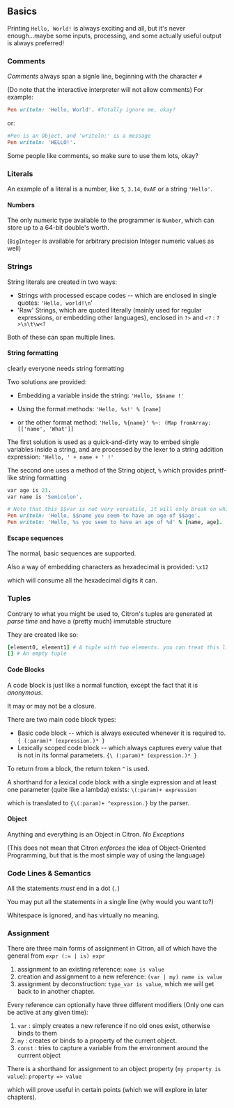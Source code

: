 ## Basics

Printing `Hello, World!` is always exciting and all, but it's never enough...maybe some inputs, processing, and some actually useful output is always preferred!

### Comments

_Comments_ always span a signle line, beginning with the character `#`

\(Do note that the interactive interpreter will not allow comments\)
For example:

```ruby
Pen writeln: 'Hello, World'. #Totally ignore me, okay?
```

or:

```ruby
#Pen is an Object, and 'writeln:' is a message
Pen writeln: 'HELLO!'.
```

Some people like comments, so make sure to use them lots, okay?

### Literals

An example of a literal is a number, like `5`, `3.14`, `0xAF` or a string `'Hello'`.

#### Numbers

The only numeric type available to the programmer is `Number`, which can store up to a 64-bit double's worth.

\(`BigInteger` is available for arbitrary precision Integer numeric values as well\)

### Strings

String literals are created in two ways:

* Strings with processed escape codes -- which are enclosed in single quotes: `'Hello, world!\n`'
* 'Raw' Strings, which are quoted literally \(mainly used for regular expressions, or embedding other languages\), enclosed in `?>` and `<?` : `?>\s\t\w<?`

Both of these can span multiple lines.

#### String formatting

clearly everyone needs string formatting

Two solutions are provided:

* Embedding a variable inside the string: `'Hello, $$name !'`

* Using the format methods: `'Hello, %s!' % [name]`

* or the other format method: `'Hello, %{name}' %~: (Map fromArray: [['name', 'What']]`

The first solution is used as a quick-and-dirty way to embed single variables inside a string, and are processed by the lexer to a string addition expression: `'Hello, ' + name + ' !'`

The second one uses a method of the String object, `%` which provides printf-like string formatting

```ruby
var age is 21.
var name is 'Semicolon'.

# Note that this $$var is not very versatile, it will only break on whitespace and such
Pen writeln: 'Hello, $$name you seem to have an age of $$age'.
Pen writeln: 'Hello, %s you seem to have an age of %d' % [name, age].
```

#### Escape sequences

The normal, basic sequences are supported.

Also a way of embedding characters as hexadecimal is provided: `\x12`

which will consume all the hexadecimal digits it can.

### Tuples

Contrary to what you might be used to, Citron's tuples are generated at _parse time_ and have a \(pretty much\) immutable structure

They are created like so:

```ruby
[element0, element1] # A tuple with two elements. you can treat this like an Array object
[] # An empty tuple
```

#### Code Blocks

A code block is just like a normal function, except the fact that it is _anonymous_.

It may or may not be a closure.

There are two main code block types:

* Basic code block -- which is always executed whenever it is required to. `{ (:param)* (expression.)* }`
* Lexically scoped code block -- which always captures every value that is not in its formal parameters. `{\ (:param)* (expression.)* }`

To return from a block, the return token `^` is used.

A shorthand for a lexical code block with a single expression and at least one parameter \(quite like a lambda\) exists: `\(:param)+ expression`

which is translated to `{\(:param)+ ^expression.}` by the parser.

#### Object

Anything and everything is an Object in Citron. _No Exceptions_

\(This does not mean that Citron _enforces_ the idea of Object-Oriented Programming, but that is the most simple way of using the language\)

### Code Lines & Semantics

All the statements _must_ end in a dot \(`.`\)

You may put all the statements in a single line \(why would you want to?\)

Whitespace is ignored, and has virtually no meaning.



### Assignment

There are three main forms of assignment in Citron, all of which have the general from `expr (:= | is) expr`

1. assignment to an existing reference: `name is value`
2. creation and assignment to a new reference: `(var | my) name is value`
3. assignment by deconstruction: `type_var is value`, which we will get back to in another chapter.

Every reference can optionally have three different modifiers \(Only one can be active at any given time\): 

1. `var` : simply creates a new reference if no old ones exist, otherwise binds to them
2. `my`   : creates or binds to a property of the current object.
3. `const` : tries to capture a variable from the environment around the currrent object

There is a shorthand for assignment to an object property \(`my property is value`\): `property => value`

which will prove useful in certain points \(which we will explore in later chapters\).





